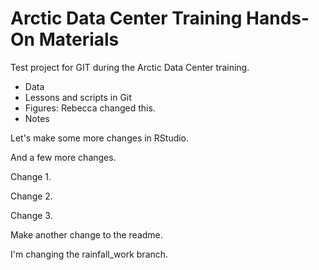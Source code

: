 # Arctic Data Center Training Hands-On Materials
Test project for GIT during the Arctic Data Center training.

* Data
* Lessons and scripts in Git
* Figures: Rebecca changed this.
* Notes

Let's make some more changes in RStudio.

And a few more changes.

Change 1.

Change 2. 

Change 3. 

Make another change to the readme.

I'm changing the rainfall_work branch. 


